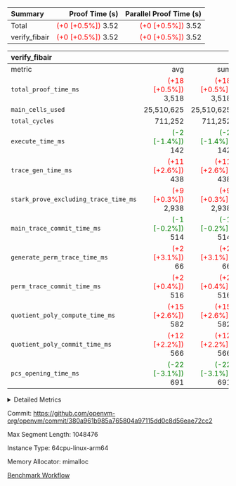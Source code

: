 | Summary | Proof Time (s) | Parallel Proof Time (s) |
|:---|---:|---:|
| Total | <span style='color: red'>(+0 [+0.5%])</span> 3.52 | <span style='color: red'>(+0 [+0.5%])</span> 3.52 |
| verify_fibair | <span style='color: red'>(+0 [+0.5%])</span> 3.52 | <span style='color: red'>(+0 [+0.5%])</span> 3.52 |


| verify_fibair |||||
|:---|---:|---:|---:|---:|
|metric|avg|sum|max|min|
| `total_proof_time_ms ` | <span style='color: red'>(+18 [+0.5%])</span> 3,518 | <span style='color: red'>(+18 [+0.5%])</span> 3,518 | <span style='color: red'>(+18 [+0.5%])</span> 3,518 | <span style='color: red'>(+18 [+0.5%])</span> 3,518 |
| `main_cells_used     ` |  25,510,625 |  25,510,625 |  25,510,625 |  25,510,625 |
| `total_cycles        ` |  711,252 |  711,252 |  711,252 |  711,252 |
| `execute_time_ms     ` | <span style='color: green'>(-2 [-1.4%])</span> 142 | <span style='color: green'>(-2 [-1.4%])</span> 142 | <span style='color: green'>(-2 [-1.4%])</span> 142 | <span style='color: green'>(-2 [-1.4%])</span> 142 |
| `trace_gen_time_ms   ` | <span style='color: red'>(+11 [+2.6%])</span> 438 | <span style='color: red'>(+11 [+2.6%])</span> 438 | <span style='color: red'>(+11 [+2.6%])</span> 438 | <span style='color: red'>(+11 [+2.6%])</span> 438 |
| `stark_prove_excluding_trace_time_ms` | <span style='color: red'>(+9 [+0.3%])</span> 2,938 | <span style='color: red'>(+9 [+0.3%])</span> 2,938 | <span style='color: red'>(+9 [+0.3%])</span> 2,938 | <span style='color: red'>(+9 [+0.3%])</span> 2,938 |
| `main_trace_commit_time_ms` | <span style='color: green'>(-1 [-0.2%])</span> 514 | <span style='color: green'>(-1 [-0.2%])</span> 514 | <span style='color: green'>(-1 [-0.2%])</span> 514 | <span style='color: green'>(-1 [-0.2%])</span> 514 |
| `generate_perm_trace_time_ms` | <span style='color: red'>(+2 [+3.1%])</span> 66 | <span style='color: red'>(+2 [+3.1%])</span> 66 | <span style='color: red'>(+2 [+3.1%])</span> 66 | <span style='color: red'>(+2 [+3.1%])</span> 66 |
| `perm_trace_commit_time_ms` | <span style='color: red'>(+2 [+0.4%])</span> 516 | <span style='color: red'>(+2 [+0.4%])</span> 516 | <span style='color: red'>(+2 [+0.4%])</span> 516 | <span style='color: red'>(+2 [+0.4%])</span> 516 |
| `quotient_poly_compute_time_ms` | <span style='color: red'>(+15 [+2.6%])</span> 582 | <span style='color: red'>(+15 [+2.6%])</span> 582 | <span style='color: red'>(+15 [+2.6%])</span> 582 | <span style='color: red'>(+15 [+2.6%])</span> 582 |
| `quotient_poly_commit_time_ms` | <span style='color: red'>(+12 [+2.2%])</span> 566 | <span style='color: red'>(+12 [+2.2%])</span> 566 | <span style='color: red'>(+12 [+2.2%])</span> 566 | <span style='color: red'>(+12 [+2.2%])</span> 566 |
| `pcs_opening_time_ms ` | <span style='color: green'>(-22 [-3.1%])</span> 691 | <span style='color: green'>(-22 [-3.1%])</span> 691 | <span style='color: green'>(-22 [-3.1%])</span> 691 | <span style='color: green'>(-22 [-3.1%])</span> 691 |



<details>
<summary>Detailed Metrics</summary>

|  | verify_program_compile_ms | total_cells | stark_prove_excluding_trace_time_ms | quotient_poly_compute_time_ms | quotient_poly_commit_time_ms | perm_trace_commit_time_ms | pcs_opening_time_ms | main_trace_commit_time_ms |
| --- | --- | --- | --- | --- | --- | --- | --- |
|  | 4 | 65,536 | 70 | 4 | 14 | 0 | 35 | 16 | 

| air_name | rows | quotient_deg | main_cols | interactions | constraints | cells |
| --- | --- | --- | --- | --- | --- | --- |
| AccessAdapterAir<2> |  | 4 |  | 5 | 12 |  | 
| AccessAdapterAir<4> |  | 4 |  | 5 | 12 |  | 
| AccessAdapterAir<8> |  | 4 |  | 5 | 12 |  | 
| FibonacciAir | 32,768 | 1 | 2 |  | 5 | 65,536 | 
| FriReducedOpeningAir |  | 4 |  | 35 | 59 |  | 
| NativePoseidon2Air<BabyBearParameters>, 1> |  | 4 |  | 31 | 302 |  | 
| PhantomAir |  | 4 |  | 3 | 4 |  | 
| ProgramAir |  | 1 |  | 1 | 4 |  | 
| VariableRangeCheckerAir |  | 1 |  | 1 | 4 |  | 
| VmAirWrapper<BranchNativeAdapterAir, BranchEqualCoreAir<1> |  | 2 |  | 11 | 23 |  | 
| VmAirWrapper<JalNativeAdapterAir, JalCoreAir> |  | 4 |  | 7 | 6 |  | 
| VmAirWrapper<NativeAdapterAir<2, 0>, PublicValuesCoreAir> |  | 4 |  | 11 | 22 |  | 
| VmAirWrapper<NativeAdapterAir<2, 1>, FieldArithmeticCoreAir> |  | 4 |  | 15 | 23 |  | 
| VmAirWrapper<NativeLoadStoreAdapterAir<1>, NativeLoadStoreCoreAir<1> |  | 4 |  | 15 | 20 |  | 
| VmAirWrapper<NativeLoadStoreAdapterAir<4>, NativeLoadStoreCoreAir<4> |  | 4 |  | 15 | 20 |  | 
| VmAirWrapper<NativeVectorizedAdapterAir<4>, FieldExtensionCoreAir> |  | 4 |  | 15 | 23 |  | 
| VmConnectorAir |  | 4 |  | 3 | 8 |  | 
| VolatileBoundaryAir |  | 4 |  | 4 | 16 |  | 

| group | trace_gen_time_ms | total_proof_time_ms | total_cycles | total_cells | stark_prove_excluding_trace_time_ms | quotient_poly_compute_time_ms | quotient_poly_commit_time_ms | perm_trace_commit_time_ms | pcs_opening_time_ms | main_trace_commit_time_ms | main_cells_used | generate_perm_trace_time_ms | execute_time_ms |
| --- | --- | --- | --- | --- | --- | --- | --- | --- | --- | --- | --- | --- | --- |
| verify_fibair | 438 | 3,518 | 711,252 | 72,898,584 | 2,938 | 582 | 566 | 516 | 691 | 514 | 25,510,625 | 66 | 142 | 

| group | air_name | rows | prep_cols | perm_cols | main_cols | cells |
| --- | --- | --- | --- | --- | --- | --- |
| verify_fibair | AccessAdapterAir<2> | 131,072 |  | 16 | 11 | 3,538,944 | 
| verify_fibair | AccessAdapterAir<4> | 65,536 |  | 16 | 13 | 1,900,544 | 
| verify_fibair | AccessAdapterAir<8> | 32,768 |  | 16 | 17 | 1,081,344 | 
| verify_fibair | FriReducedOpeningAir | 512 |  | 76 | 64 | 71,680 | 
| verify_fibair | NativePoseidon2Air<BabyBearParameters>, 1> | 8,192 |  | 36 | 348 | 3,145,728 | 
| verify_fibair | PhantomAir | 16,384 |  | 8 | 6 | 229,376 | 
| verify_fibair | ProgramAir | 8,192 |  | 8 | 10 | 147,456 | 
| verify_fibair | VariableRangeCheckerAir | 262,144 | 2 | 8 | 1 | 2,359,296 | 
| verify_fibair | VmAirWrapper<BranchNativeAdapterAir, BranchEqualCoreAir<1> | 262,144 |  | 28 | 23 | 13,369,344 | 
| verify_fibair | VmAirWrapper<JalNativeAdapterAir, JalCoreAir> | 32,768 |  | 12 | 10 | 720,896 | 
| verify_fibair | VmAirWrapper<NativeAdapterAir<2, 1>, FieldArithmeticCoreAir> | 524,288 |  | 20 | 30 | 26,214,400 | 
| verify_fibair | VmAirWrapper<NativeLoadStoreAdapterAir<1>, NativeLoadStoreCoreAir<1> | 262,144 |  | 36 | 25 | 15,990,784 | 
| verify_fibair | VmAirWrapper<NativeLoadStoreAdapterAir<4>, NativeLoadStoreCoreAir<4> | 16,384 |  | 36 | 34 | 1,146,880 | 
| verify_fibair | VmAirWrapper<NativeVectorizedAdapterAir<4>, FieldExtensionCoreAir> | 8,192 |  | 20 | 40 | 491,520 | 
| verify_fibair | VmConnectorAir | 2 | 1 | 8 | 4 | 24 | 
| verify_fibair | VolatileBoundaryAir | 131,072 |  | 8 | 11 | 2,490,368 | 

</details>


Commit: https://github.com/openvm-org/openvm/commit/380a961b985a765804a97115dd0c8d56eae72cc2

Max Segment Length: 1048476

Instance Type: 64cpu-linux-arm64

Memory Allocator: mimalloc

[Benchmark Workflow](https://github.com/openvm-org/openvm/actions/runs/12822235746)

